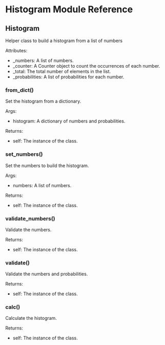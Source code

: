 # Histogram Module Reference

## Histogram

Helper class to build a histogram from a list of numbers

Attributes:

- _numbers: A list of numbers.
- _counter: A Counter object to count the occurrences of each number.
- _total: The total number of elements in the list.
- _probabilities: A list of probabilities for each number.

### from_dict()

Set the histogram from a dictionary.

Args:

- histogram: A dictionary of numbers and probabilities.

Returns:

- self: The instance of the class.

### set_numbers()

Set the numbers to build the histogram.

Args:

- numbers: A list of numbers.

Returns:

- self: The instance of the class.

### validate_numbers()

Validate the numbers.

Returns:

- self: The instance of the class.

### validate()

Validate the numbers and probabilities.

Returns:

- self: The instance of the class.

### calc()

Calculate the histogram.

Returns:

- self: The instance of the class.


